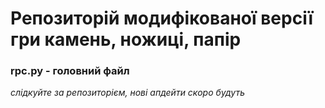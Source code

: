 # Репозиторій модифікованої версії гри камень, ножиці, папір
### rpc.py - головний файл

*слідкуйте за репозиторієм, нові апдейти скоро будуть*
